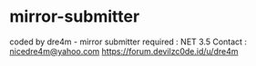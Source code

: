 # mirror-submitter
coded by dre4m - mirror submitter
required : NET 3.5
Contact :
nicedre4m@yahoo.com
https://forum.devilzc0de.id/u/dre4m
